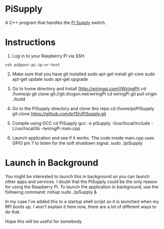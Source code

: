 PiSupply
========

A C++ program that handles the [Pi Supply](http://www.pi-supply.com) switch.

Instructions
============

1. Log in to your Raspberry Pi via SSH<br>
```
ssh pi@your-pi-ip-or-host
```
2. Make sure that you have git installed
sudo apt-get install git-core
sudo apt-get update
sudo apt-get upgrade

3. Go to home directory and Install [http://wiringpi.com](WiringPi)
cd /home/pi
git clone git://git.drogon.net/wiringPi
cd wiringPi
git pull origin
./build

4. Go to the PiSupply  directory and clone this repo
cd /home/pi/PiSupply
git clone https://github.com/kr15h/PiSupply.git

5. Compile using GCC 
cd PiSupply
gcc -o piSupply -I/usr/local/include -L/usr/local/lib -lwiringPi main.cpp

6. Launch application and see if it works. The code inside main.cpp uses GPIO pin 7 to listen for the soft shutdown signal.
sudo ./piSupply

Launch in Background
====================

You might be interested to launch this in background so you can launch other apps and services. I doubt that the PiSupply could be the only reason for using the Raspberry Pi. To launch the application in background, use the following command:
nohup sudo ./piSupply &

In my case I've added this to a startup shell script so it is launched when my RPi boots up. I won't explain it here now, there are a lot of different ways to do that.

Hope this will be useful for somebody.
